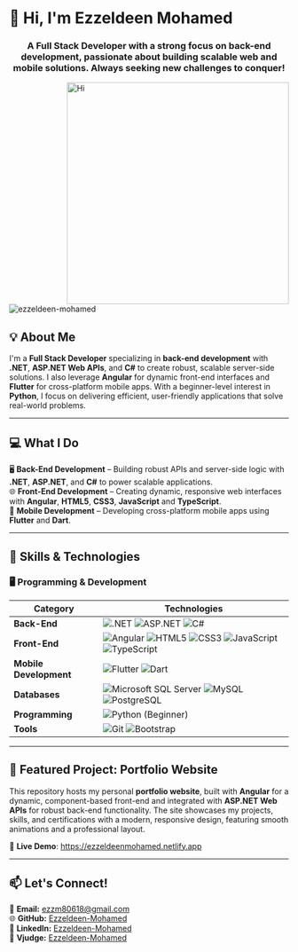 # 👋 Hi, I'm Ezzeldeen Mohamed

<h3 align="center">A Full Stack Developer with a strong focus on back-end development, passionate about building scalable web and mobile solutions. Always seeking new challenges to conquer!</h3>

<img align="right" alt="Hi" width="400" src="https://media4.giphy.com/media/xULW8l2gXuRPmsQe8U/giphy.gif?cid=790b7611f6ae398e7f961c1e7129940a45705e9d9e203cf3&rid=giphy.gif&ct=s">

<p align="left"> <img src="https://komarev.com/ghpvc/?username=ezzeldeen-mohamed&label=Profile%20views&color=0e75b6&style=flat" alt="ezzeldeen-mohamed" /> </p>

## 💡 About Me  
I'm a **Full Stack Developer** specializing in **back-end development** with **.NET**, **ASP.NET Web APIs**, and **C#** to create robust, scalable server-side solutions. I also leverage **Angular** for dynamic front-end interfaces and **Flutter** for cross-platform mobile apps. With a beginner-level interest in **Python**, I focus on delivering efficient, user-friendly applications that solve real-world problems.  

---

## 💻 What I Do  
🖥️ **Back-End Development** – Building robust APIs and server-side logic with **.NET**, **ASP.NET**, and **C#** to power scalable applications.  
🌐 **Front-End Development** – Creating dynamic, responsive web interfaces with **Angular**, **HTML5**, **CSS3**, **JavaScript** and **TypeScript**.  
📱 **Mobile Development** – Developing cross-platform mobile apps using **Flutter** and **Dart**.  

---

## 🔧 Skills & Technologies  

### 🖥️ Programming & Development  
| **Category**         | **Technologies** |
|----------------------|------------------|
| **Back-End**         | ![.NET](https://img.shields.io/badge/.NET-512BD4?style=flat&logo=dotnet&logoColor=white) ![ASP.NET](https://img.shields.io/badge/ASP.NET-512BD4?style=flat&logo=dotnet&logoColor=white) ![C#](https://img.shields.io/badge/C%23-239120?style=flat&logo=c-sharp&logoColor=white) |
| **Front-End**        | ![Angular](https://img.shields.io/badge/Angular-DD0031?style=flat&logo=angular&logoColor=white) ![HTML5](https://img.shields.io/badge/HTML5-E34F26?style=flat&logo=html5&logoColor=white) ![CSS3](https://img.shields.io/badge/CSS3-1572B6?style=flat&logo=css3&logoColor=white) ![JavaScript](https://img.shields.io/badge/JavaScript-F7DF1E?style=flat&logo=javascript&logoColor=black)  ![TypeScript](https://img.shields.io/badge/TypeScript-3178C6?style=flat&logo=typescript&logoColor=white) |   
| **Mobile Development** | ![Flutter](https://img.shields.io/badge/Flutter-02569B?style=flat&logo=flutter&logoColor=white) ![Dart](https://img.shields.io/badge/Dart-0175C2?style=flat&logo=dart&logoColor=white) |
| **Databases**        | ![Microsoft SQL Server](https://img.shields.io/badge/Microsoft_SQL_Server-CC2927?style=flat&logo=microsoft-sql-server&logoColor=white) ![MySQL](https://img.shields.io/badge/MySQL-4479A1?style=flat&logo=mysql&logoColor=white) ![PostgreSQL](https://img.shields.io/badge/PostgreSQL-4169E1?style=flat&logo=postgresql&logoColor=white) |
| **Programming**       | ![Python](https://img.shields.io/badge/Python-3776AB?style=flat&logo=python&logoColor=white) (Beginner) |
| **Tools**            | ![Git](https://img.shields.io/badge/Git-F05032?style=flat&logo=git&logoColor=white) ![Bootstrap](https://img.shields.io/badge/Bootstrap-7952B3?style=flat&logo=bootstrap&logoColor=white) |

---

## 🌟 Featured Project: Portfolio Website  
This repository hosts my personal **portfolio website**, built with **Angular** for a dynamic, component-based front-end and integrated with **ASP.NET Web APIs** for robust back-end functionality. The site showcases my projects, skills, and certifications with a modern, responsive design, featuring smooth animations and a professional layout.  

🔗 **Live Demo**: <a href="https://ezzeldeenmohamed.netlify.app" target="_blank">https://ezzeldeenmohamed.netlify.app</a>  

---

## 📫 Let's Connect!  
📧 **Email:** [ezzm80618@gmail.com](mailto:ezzm80618@gmail.com)  
🌐 **GitHub:** [Ezzeldeen-Mohamed](https://github.com/Ezzeldeen-Mohamed)  
💼 **LinkedIn:** [Ezzeldeen-Mohamed](https://www.linkedin.com/in/ezzeldeenmohamed)  
🧠 **Vjudge:** [Ezzeldeen-Mohamed](https://vjudge.net/user/Ezzeldeen_)  


